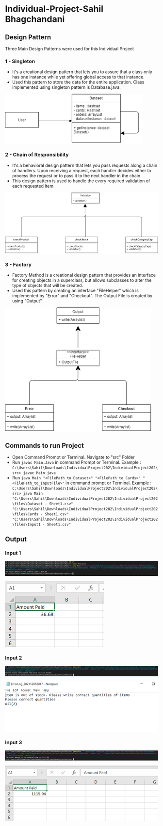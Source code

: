 # Individual-Project-Sahil Bhagchandani

## Design Pattern

Three Main Design Patterns were used for this Individual Project

### 1 - Singleton

- It's a creational design pattern that lets you to assure that a class only has one instance while yet offering global access to that instance.
- Used this pattern to store the data for the entire application. Class implemented using singleton pattern is Database.java.

![](ClassDiagrams/Singleton.png)

### 2 - Chain of Responsibility

- It's a behavioral design pattern that lets you pass requests along a chain of handlers. Upon receiving a request, each handler decides either to process the request or to pass it to the next handler in the chain.
- This design pattern is used to handle the every required validation of each requested item

![](ClassDiagrams/ChainofResponsibility.png)

### 3 - Factory

- Factory Method is a creational design pattern that provides an interface for creating objects in a superclass, but allows subclasses to alter the type of objects that will be created.
- Used this pattern by creating an interface "FileHelper" which is implemented by "Error" and "Checkout". The Output File is created by using "Output"

![](ClassDiagrams/Factory.png)

## Commands to run Project
 
 - Open Command Prompt or Terminal. Navigate to "src" Folder
 - Run `javac Main.Java` in command Prompt or Terminal. Example :  `C:\Users\Sahil\Downloads\IndividualProject202\IndividualProject202\src> javac Main.java`
 - Run `java Main "<FilePath_to_Dataset>" "<FilePath_to_Cards>" "<FilePath_to_InputFile>"` in command prompt or Terminal. 
   Example :  `C:\Users\Sahil\Downloads\IndividualProject202\IndividualProject202\src> java Main "C:\Users\Sahil\Downloads\IndividualProject202\IndividualProject202\files\Dataset - Sheet1.csv" "C:\Users\Sahil\Downloads\IndividualProject202\IndividualProject202\files\Cards - Sheet1.csv" "C:\Users\Sahil\Downloads\IndividualProject202\IndividualProject202\files\Input1 - Sheet1.csv"`

## Output

### Input 1

![](https://github.com/gopinathsjsu/Individual-Project-SahilBhagchandani/blob/master/Output/Input1Output.PNG)

![](https://github.com/gopinathsjsu/Individual-Project-SahilBhagchandani/blob/master/Output/Input1OutputSheet.PNG)


### Input 2

![](https://github.com/gopinathsjsu/Individual-Project-SahilBhagchandani/blob/master/Output/Input2Ouput.PNG)

![](https://github.com/gopinathsjsu/Individual-Project-SahilBhagchandani/blob/master/Output/Input2OutputText.PNG)


### Input 3

![](https://github.com/gopinathsjsu/Individual-Project-SahilBhagchandani/blob/master/Output/Input3Output.PNG)

![](https://github.com/gopinathsjsu/Individual-Project-SahilBhagchandani/blob/master/Output/Input3OuputSheet.PNG)
